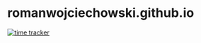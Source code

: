 # romanwojciechowski.github.io
[![time tracker](https://wakatime.com/badge/github/romanwojciechowski/romanwojciechowski.github.io.svg)](https://wakatime.com/badge/github/romanwojciechowski/romanwojciechowski.github.io)
